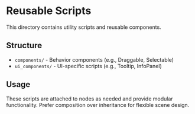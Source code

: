 # Reusable Scripts

This directory contains utility scripts and reusable components.

## Structure

- `components/` - Behavior components (e.g., Draggable, Selectable)
- `ui_components/` - UI-specific scripts (e.g., Tooltip, InfoPanel)

## Usage

These scripts are attached to nodes as needed and provide modular functionality.
Prefer composition over inheritance for flexible scene design.
